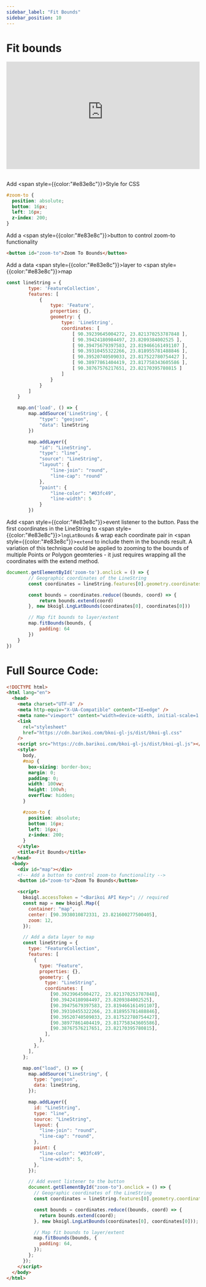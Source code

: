 ```yaml
---
sidebar_label: "Fit Bounds"
sidebar_position: 10
---
```


# Fit bounds

<iframe src="https://bkoi-gl-example-fit-bounds.surge.sh/" width="100%" height="280px" frameborder="0" style={{border:"1px solid black"}} allowfullscreen></iframe>

##

Add <span style={{color:"#e83e8c"}}>Style</span> for CSS

```css
#zoom-to {
  position: absolute;
  bottom: 16px;
  left: 16px;
  z-index: 200;
}
```

Add a <span style={{color:"#e83e8c"}}>button</span> to control zoom-to functionality

```html
<button id="zoom-to">Zoom To Bounds</button>
```

Add a data <span style={{color:"#e83e8c"}}>layer</span> to <span style={{color:"#e83e8c"}}>map</span>

```js
const lineString = {
        type: 'FeatureCollection',
        features: [
            {
                type: 'Feature',
                properties: {},
                geometry: {
                    type: 'LineString',
                    coordinates: [
                        [ 90.39239645004272, 23.821370253787848 ],
                        [ 90.39424180984497, 23.8209384002525 ],
                        [ 90.39475679397583, 23.819466161491107 ],
                        [ 90.39310455322266, 23.818955781488846 ],
                        [ 90.39520740509033, 23.817522780754427 ],
                        [ 90.38977861404419, 23.817758343605586 ],
                        [ 90.38767576217651, 23.82170395780815 ]
                    ]
                }
            }
        ]
    }

    map.on('load', () => {
        map.addSource('LineString', {
            "type": "geojson",
            "data": lineString
        })

        map.addLayer({
            "id": "LineString",
            "type": "line",
            "source": "LineString",
            "layout": {
                "line-join": "round",
                "line-cap": "round"
            },
            "paint": {
                "line-color": "#03fc49",
                "line-width": 5
            }
        })

```

Add <span style={{color:"#e83e8c"}}>event listener</span> to the button. Pass the first coordinates in the LineString to <span style={{color:"#e83e8c"}}>`lngLatBounds`</span> & wrap each coordinate pair in <span style={{color:"#e83e8c"}}>`extend`</span> to include them in the bounds result. A variation of this technique could be applied to zooming to the bounds of multiple Points or Polygon geomteries - it just requires wrapping all the coordinates with the extend method.

```js
document.getElementById('zoom-to').onclick = () => {
        // Geographic coordinates of the LineString
        const coordinates = lineString.features[0].geometry.coordinates

        const bounds = coordinates.reduce((bounds, coord) => {
            return bounds.extend(coord)
        }, new bkoigl.LngLatBounds(coordinates[0], coordinates[0]))

        // Map fit bounds to layer/extent
        map.fitBounds(bounds, {
            padding: 64
        })
    }
})
```

# Full Source Code:

```html
<!DOCTYPE html>
<html lang="en">
  <head>
    <meta charset="UTF-8" />
    <meta http-equiv="X-UA-Compatible" content="IE=edge" />
    <meta name="viewport" content="width=device-width, initial-scale=1.0" />
    <link
      rel="stylesheet"
      href="https://cdn.barikoi.com/bkoi-gl-js/dist/bkoi-gl.css"
    />
    <script src="https://cdn.barikoi.com/bkoi-gl-js/dist/bkoi-gl.js"></script>
    <style>
      body,
      #map {
        box-sizing: border-box;
        margin: 0;
        padding: 0;
        width: 100vw;
        height: 100vh;
        overflow: hidden;
      }

      #zoom-to {
        position: absolute;
        bottom: 16px;
        left: 16px;
        z-index: 200;
      }
    </style>
    <title>Fit Bounds</title>
  </head>
  <body>
    <div id="map"></div>
    <!-- Add a button to control zoom-to functionality -->
    <button id="zoom-to">Zoom To Bounds</button>

    <script>
      bkoigl.accessToken = "<Barikoi API Key>"; // required
      const map = new bkoigl.Map({
        container: "map",
        center: [90.3938010872331, 23.821600277500405],
        zoom: 12,
      });

      // Add a data layer to map
      const lineString = {
        type: "FeatureCollection",
        features: [
          {
            type: "Feature",
            properties: {},
            geometry: {
              type: "LineString",
              coordinates: [
                [90.39239645004272, 23.821370253787848],
                [90.39424180984497, 23.8209384002525],
                [90.39475679397583, 23.819466161491107],
                [90.39310455322266, 23.818955781488846],
                [90.39520740509033, 23.817522780754427],
                [90.38977861404419, 23.817758343605586],
                [90.38767576217651, 23.82170395780815],
              ],
            },
          },
        ],
      };

      map.on("load", () => {
        map.addSource("LineString", {
          type: "geojson",
          data: lineString,
        });

        map.addLayer({
          id: "LineString",
          type: "line",
          source: "LineString",
          layout: {
            "line-join": "round",
            "line-cap": "round",
          },
          paint: {
            "line-color": "#03fc49",
            "line-width": 5,
          },
        });

        // Add event listener to the button
        document.getElementById("zoom-to").onclick = () => {
          // Geographic coordinates of the LineString
          const coordinates = lineString.features[0].geometry.coordinates;

          const bounds = coordinates.reduce((bounds, coord) => {
            return bounds.extend(coord);
          }, new bkoigl.LngLatBounds(coordinates[0], coordinates[0]));

          // Map fit bounds to layer/extent
          map.fitBounds(bounds, {
            padding: 64,
          });
        };
      });
    </script>
  </body>
</html>
```
